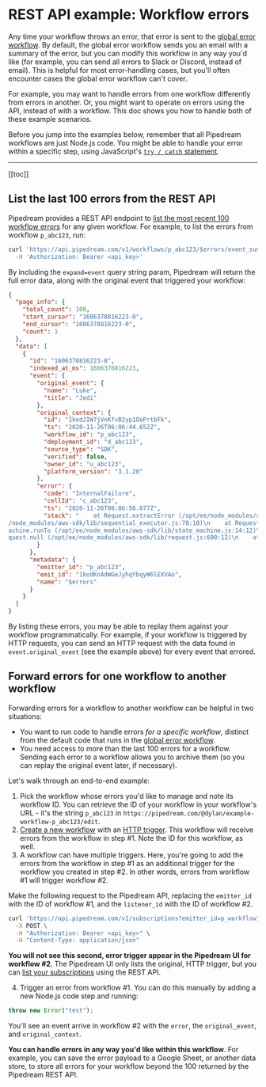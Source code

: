 # REST API example: Workflow errors

Any time your workflow throws an error, that error is sent to the [global error workflow](/workflows/error-handling/global-error-workflow/). By default, the global error workflow sends you an email with a summary of the error, but you can modify this workflow in any way you'd like (for example, you can send all errors to Slack or Discord, instead of email). This is helpful for most error-handling cases, but you'll often encounter cases the global error workflow can't cover.

For example, you may want to handle errors from one workflow differently from errors in another. Or, you might want to operate on errors using the API, instead of with a workflow. This doc shows you how to handle both of these example scenarios.

Before you jump into the examples below, remember that all Pipedream workflows are just Node.js code. You might be able to handle your error within a specific step, using JavaScript's [`try / catch` statement](https://developer.mozilla.org/en-US/docs/Web/JavaScript/Reference/Statements/try...catch).

---

[[toc]]

## List the last 100 errors from the REST API

Pipedream provides a REST API endpoint to [list the most recent 100 workflow errors](/api/rest/#get-workflow-errors) for any given workflow. For example, to list the errors from workflow `p_abc123`, run:

```bash
curl 'https://api.pipedream.com/v1/workflows/p_abc123/$errors/event_summaries?expand=event' \
  -H 'Authorization: Bearer <api_key>'
```

By including the `expand=event` query string param, Pipedream will return the full error data, along with the original event that triggered your workflow:

```json
{
  "page_info": {
    "total_count": 100,
    "start_cursor": "1606370816223-0",
    "end_cursor": "1606370816223-0",
    "count": 1
  },
  "data": [
    {
      "id": "1606370816223-0",
      "indexed_at_ms": 1606370816223,
      "event": {
        "original_event": {
          "name": "Luke",
          "title": "Jedi"
        },
        "original_context": {
          "id": "1kodJIW7jVnKfvB2yp1OoPrtbFk",
          "ts": "2020-11-26T06:06:44.652Z",
          "workflow_id": "p_abc123",
          "deployment_id": "d_abc123",
          "source_type": "SDK",
          "verified": false,
          "owner_id": "u_abc123",
          "platform_version": "3.1.20"
        },
        "error": {
          "code": "InternalFailure",
          "cellId": "c_abc123",
          "ts": "2020-11-26T06:06:56.077Z",
          "stack": "    at Request.extractError (/opt/ee/node_modules/aws-sdk/lib/protocol/query.js:50:29)\n    at Request.callListeners (/opt/ee/node_modules/aws-sdk/lib/sequential_executor.js:106:20)\n    at Request.emit (/opt/ee
/node_modules/aws-sdk/lib/sequential_executor.js:78:10)\n    at Request.emit (/opt/ee/node_modules/aws-sdk/lib/request.js:688:14)\n    at Request.transition (/opt/ee/node_modules/aws-sdk/lib/request.js:22:10)\n    at AcceptorStateM
achine.runTo (/opt/ee/node_modules/aws-sdk/lib/state_machine.js:14:12)\n    at global.null (/opt/ee/node_modules/aws-sdk/lib/state_machine.js:26:10)\n    at Request.null (/opt/ee/node_modules/aws-sdk/lib/request.js:38:9)\n    at Re
quest.null (/opt/ee/node_modules/aws-sdk/lib/request.js:690:12)\n    at Request.callListeners (/opt/ee/node_modules/aws-sdk/lib/sequential_executor.js:116:18)\n"
        }
      },
      "metadata": {
        "emitter_id": "p_abc123",
        "emit_id": "1kodKnAdWGeJyhqYbqyW6lEXVAo",
        "name": "$errors"
      }
    }
  ]
}
```

By listing these errors, you may be able to replay them against your workflow programmatically. For example, if your workflow is triggered by HTTP requests, you can send an HTTP request with the data found in `event.original_event` (see the example above) for every event that errored.

## Forward errors for one workflow to another workflow

Forwarding errors for a workflow to another workflow can be helpful in two situations:

- You want to run code to handle errors _for a specific workflow_, distinct from the default code that runs in the [global error workflow](/workflows/error-handling/global-error-workflow/).
- You need access to more than the last 100 errors for a workflow. Sending each error to a workflow allows you to archive them (so you can replay the original event later, if necessary).

Let's walk through an end-to-end example:

1. Pick the workflow whose errors you'd like to manage and note its workflow ID. You can retrieve the ID of your workflow in your workflow's URL - it's the string `p_abc123` in `https://pipedream.com/@dylan/example-workflow-p_abc123/edit`.
2. [Create a new workflow](https://pipedream.com/new) with an [HTTP trigger](/workflows/steps/triggers/#http). This workflow will receive errors from the workflow in step #1. Note the ID for this workflow, as well.
3. A workflow can have multiple triggers. Here, you're going to add the errors from the workflow in step #1 as an additional trigger for the workflow you created in step #2. In other words, errors from workflow #1 will trigger workflow #2.

Make the following request to the Pipedream API, replacing the `emitter_id` with the ID of workflow #1, and the `listener_id` with the ID of workflow #2.

```bash
curl 'https://api.pipedream.com/v1/subscriptions?emitter_id=p_workflow1&listener_id=p_workflow2&event_name=$errors' \
  -X POST \
  -H "Authorization: Bearer <api_key>" \
  -H "Content-Type: application/json"
```

**You will not see this second, error trigger appear in the Pipedream UI for workflow #2**. The Pipedream UI only lists the original, HTTP trigger, but you can [list your subscriptions](/api/rest/#get-current-user-s-subscriptions) using the REST API.

4. Trigger an error from workflow #1. You can do this manually by adding a new Node.js code step and running:

```javascript
throw new Error("test");
```

You'll see an event arrive in workflow #2 with the `error`, the `original_event`, and `original_context`.

**You can handle errors in any way you'd like within this workflow**. For example, you can save the error payload to a Google Sheet, or another data store, to store all errors for your workflow beyond the 100 returned by the Pipedream REST API.

<Footer />
